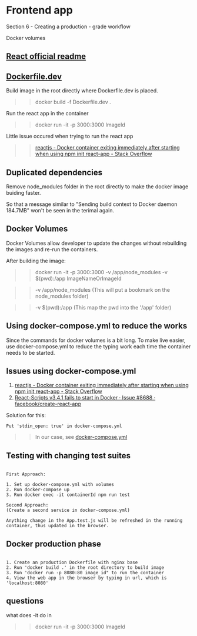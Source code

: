 # Frontend app

Section 6 - Creating a production - grade workflow

Docker volumes

## [React official readme](public/README.md)

## [Dockerfile.dev](Dockerfile.dev)

Build image in the root directly where Dockerfile.dev is placed.

>> docker build -f Dockerfile.dev .

Run the react app in the container

>> docker run -it -p 3000:3000 ImageId

Little issue occured when trying to run the react app

>> [reactjs - Docker container exiting immediately after starting when using npm init react-app - Stack Overflow](https://stackoverflow.com/questions/60790440/docker-container-exiting-immediately-after-starting-when-using-npm-init-react-ap)

## Duplicated dependencies

Remove node_modules folder in the root directly to make the docker image buiding faster.

So that a message similar to "Sending build context to Docker daemon  184.7MB" won't be seen in the terimal again.

## Docker Volumes

Docker Volumes allow developer to update the changes without rebuilding the images and re-run the containers.

After building the image:

>> docker run -it -p 3000:3000 -v /app/node_modules -v $(pwd):/app ImageNameOrImageId

>> -v /app/node_modules (This will put a bookmark on the node_modules folder)

>> -v $(pwd):/app (This map the pwd into the '/app' folder)

## Using docker-compose.yml to reduce the works

Since the commands for docker volumes is a bit long. To make live easier, use docker-compose.yml to reduce the typing work each time the container needs to be started.

## Issues using docker-compose.yml

1. [reactjs - Docker container exiting immediately after starting when using npm init react-app - Stack Overflow](https://stackoverflow.com/questions/60790440/docker-container-exiting-immediately-after-starting-when-using-npm-init-react-ap)
2. [React-Scripts v3.4.1 fails to start in Docker · Issue #8688 · facebook/create-react-app](https://github.com/facebook/create-react-app/issues/8688)

Solution for this:

``` text
Put 'stdin_open: true' in docker-compose.yml
```

>> In our case, see [docker-compose.yml](docker-compose.yml)

## Testing with changing test suites

``` text

First Approach:

1. Set up docker-compose.yml with volumes
2. Run docker-compose up
3. Run docker exec -it containerId npm run test

Second Approach:
(Create a second service in docker-compose.yml)

Anything change in the App.test.js will be refreshed in the running container, thus updated in the browser.

```

## Docker production phase

``` text

1. Create an production Dockerfile with nginx base
2. Run 'docker build .' in the root directory to build image
3. Run 'docker run -p 8080:80 image_id" to run the container
4. View the web app in the browser by typing in url, which is 'localhost:8080'
```

## questions

what does -it do in

>> docker run -it -p 3000:3000 ImageId
